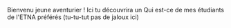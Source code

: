 Bienvenu jeune aventurier ! Ici tu découvrira un Qui est-ce de mes étudiants de l'ETNA préférés (tu-tu-tut pas de jaloux ici)